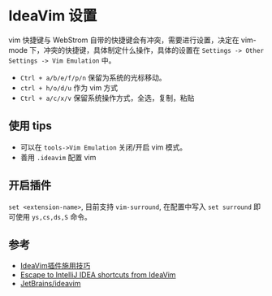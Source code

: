 # IdeaVim 设置
vim 快捷键与 WebStrom 自带的快捷键会有冲突，需要进行设置，决定在 vim-mode 下，冲突的快捷键，具体制定什么操作，具体的设置在 `Settings -> Other Settings -> Vim Emulation` 中。

- `Ctrl + a/b/e/f/p/n` 保留为系统的光标移动。
- `ctrl + h/o/d/u` 作为 vim 方式
- `Ctrl + a/c/x/v` 保留系统操作方式，全选，复制，粘贴


## 使用 tips
- 可以在 `tools->Vim Emulation` 关闭/开启 vim 模式。
- 善用 `.ideavim` 配置 vim

## 开启插件
`set <extension-name>`, 目前支持 `vim-surround`, 在配置中写入 `set surround` 即可使用 `ys,cs,ds,S` 命令。



## 参考
- [IdeaVim插件施用技巧](https://my.oschina.net/pureboys/blog/182211)
- [Escape to IntelliJ IDEA shortcuts from IdeaVim](http://stackoverflow.com/questions/31970413/escape-to-intellij-idea-shortcuts-from-ideavim/33988035)
- [JetBrains/ideavim](https://github.com/JetBrains/ideavim)